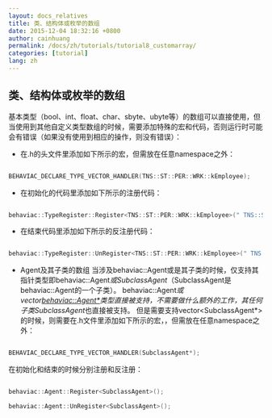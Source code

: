 ```yaml
---
layout: docs_relatives
title: 类、结构体或枚举的数组
date: 2015-12-04 18:32:16 +0800
author: cainhuang
permalink: /docs/zh/tutorials/tutorial8_customarray/
categories: [tutorial]
lang: zh
---
```


## 类、结构体或枚举的数组
基本类型（bool、int、float、char、sbyte、ubyte等）的数组可以直接使用，但当使用到其他自定义类型数组的时候，需要添加特殊的宏和代码，否则运行时可能会有错误（如果没有使用到相应的操作，则没有错误）：
- 在.h的头文件里添加如下所示的宏，但需放在任意namespace之外：

``` c++

BEHAVIAC_DECLARE_TYPE_VECTOR_HANDLER(TNS::ST::PER::WRK::kEmployee);

```

- 在初始化的代码里添加如下所示的注册代码：

``` c++

behaviac::TypeRegister::Register<TNS::ST::PER::WRK::kEmployee>(" TNS::ST::PER::WRK::kEmployee");

```

- 在结束代码里添加如下所示的反注册代码：

``` c++

behaviac::TypeRegister::UnRegister<TNS::ST::PER::WRK::kEmployee>(" TNS::ST::PER::WRK::kEmployee");

```

- Agent及其子类的数组
当涉及behaviac::Agent或是其子类的时候，仅支持其指针类型即behaviac::Agent*或SubclassAgent*（SubclassAgent是behaviac::Agent的一个子类）。
behaviac::Agent*或vector<behaviac::Agent*>类型直接被支持，不需要做什么额外的工作，其任何子类SubclassAgent*也直接被支持。
但是需要支持vector<SubclassAgent*>的时候，则需要在.h文件里添加如下所示的宏，，但需放在任意namespace之外：

``` c++

BEHAVIAC_DECLARE_TYPE_VECTOR_HANDLER(SubclassAgent*);

```

在初始化和结束的时候分别注册和反注册：

``` c++

behaviac::Agent::Register<SubclassAgent>();

behaviac::Agent::UnRegister<SubclassAgent>();

```